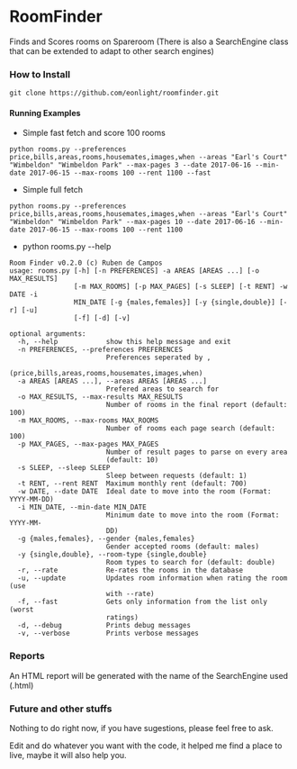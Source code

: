 # RoomFinder

Finds and Scores rooms on Spareroom
(There is also a SearchEngine class that can be extended to adapt to other search engines)

### How to Install
```
git clone https://github.com/eonlight/roomfinder.git
```

#### Running Examples

* Simple fast fetch and score 100 rooms
```
python rooms.py --preferences price,bills,areas,rooms,housemates,images,when --areas "Earl's Court" "Wimbeldon" "Wimbeldon Park" --max-pages 3 --date 2017-06-16 --min-date 2017-06-15 --max-rooms 100 --rent 1100 --fast
```

* Simple full fetch
```
python rooms.py --preferences price,bills,areas,rooms,housemates,images,when --areas "Earl's Court" "Wimbeldon" "Wimbeldon Park" --max-pages 10 --date 2017-06-16 --min-date 2017-06-15 --max-rooms 100 --rent 1100

```

* python rooms.py --help
```
Room Finder v0.2.0 (c) Ruben de Campos
usage: rooms.py [-h] [-n PREFERENCES] -a AREAS [AREAS ...] [-o MAX_RESULTS]
                [-m MAX_ROOMS] [-p MAX_PAGES] [-s SLEEP] [-t RENT] -w DATE -i
                MIN_DATE [-g {males,females}] [-y {single,double}] [-r] [-u]
                [-f] [-d] [-v]

optional arguments:
  -h, --help            show this help message and exit
  -n PREFERENCES, --preferences PREFERENCES
                        Preferences seperated by ,
                        (price,bills,areas,rooms,housemates,images,when)
  -a AREAS [AREAS ...], --areas AREAS [AREAS ...]
                        Prefered areas to search for
  -o MAX_RESULTS, --max-results MAX_RESULTS
                        Number of rooms in the final report (default: 100)
  -m MAX_ROOMS, --max-rooms MAX_ROOMS
                        Number of rooms each page search (default: 100)
  -p MAX_PAGES, --max-pages MAX_PAGES
                        Number of result pages to parse on every area
                        (default: 10)
  -s SLEEP, --sleep SLEEP
                        Sleep between requests (default: 1)
  -t RENT, --rent RENT  Maximum monthly rent (default: 700)
  -w DATE, --date DATE  Ideal date to move into the room (Format: YYYY-MM-DD)
  -i MIN_DATE, --min-date MIN_DATE
                        Minimum date to move into the room (Format: YYYY-MM-
                        DD)
  -g {males,females}, --gender {males,females}
                        Gender accepted rooms (default: males)
  -y {single,double}, --room-type {single,double}
                        Room types to search for (default: double)
  -r, --rate            Re-rates the rooms in the database
  -u, --update          Updates room information when rating the room (use
                        with --rate)
  -f, --fast            Gets only information from the list only (worst
                        ratings)
  -d, --debug           Prints debug messages
  -v, --verbose         Prints verbose messages
```

### Reports

An HTML report will be generated with the name of the SearchEngine used (.html)

### Future and other stuffs

Nothing to do right now, if you have sugestions, please feel free to ask.

Edit and do whatever you want with the code, it helped me find a place to live, maybe it will also help you.

